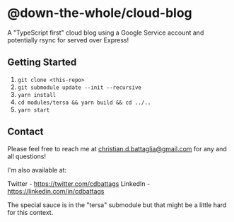 # @down-the-whole/cloud-blog

A "TypeScript first" cloud blog using a Google Service account and potentially rsync for served over Express!

## Getting Started

1. `git clone <this-repo>`
2. `git submodule update --init --recursive`
3. `yarn install`
4. `cd modules/tersa && yarn build && cd ../..`
5. `yarn start`

## Contact

Please feel free to reach me at christian.d.battaglia@gmail.com for any and all questions!

I'm also available at:

Twitter - https://twitter.com/cdbattags
LinkedIn - https://linkedin.com/in/cdbattags

The special sauce is in the "tersa" submodule but that might be a little hard for this context.
